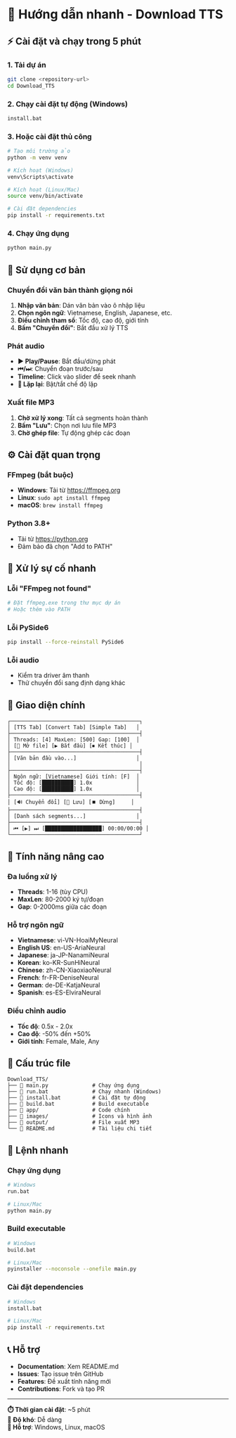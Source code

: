 # 🚀 Hướng dẫn nhanh - Download TTS

## ⚡ Cài đặt và chạy trong 5 phút

### 1. Tải dự án
```bash
git clone <repository-url>
cd Download_TTS
```

### 2. Chạy cài đặt tự động (Windows)
```bash
install.bat
```

### 3. Hoặc cài đặt thủ công
```bash
# Tạo môi trường ảo
python -m venv venv

# Kích hoạt (Windows)
venv\Scripts\activate

# Kích hoạt (Linux/Mac)
source venv/bin/activate

# Cài đặt dependencies
pip install -r requirements.txt
```

### 4. Chạy ứng dụng
```bash
python main.py
```

## 🎯 Sử dụng cơ bản

### Chuyển đổi văn bản thành giọng nói
1. **Nhập văn bản**: Dán văn bản vào ô nhập liệu
2. **Chọn ngôn ngữ**: Vietnamese, English, Japanese, etc.
3. **Điều chỉnh tham số**: Tốc độ, cao độ, giới tính
4. **Bấm "Chuyển đổi"**: Bắt đầu xử lý TTS

### Phát audio
- **▶️ Play/Pause**: Bắt đầu/dừng phát
- **⏮/⏭**: Chuyển đoạn trước/sau
- **Timeline**: Click vào slider để seek nhanh
- **🔁 Lặp lại**: Bật/tắt chế độ lặp

### Xuất file MP3
1. **Chờ xử lý xong**: Tất cả segments hoàn thành
2. **Bấm "Lưu"**: Chọn nơi lưu file MP3
3. **Chờ ghép file**: Tự động ghép các đoạn

## ⚙️ Cài đặt quan trọng

### FFmpeg (bắt buộc)
- **Windows**: Tải từ https://ffmpeg.org
- **Linux**: `sudo apt install ffmpeg`
- **macOS**: `brew install ffmpeg`

### Python 3.8+
- Tải từ https://python.org
- Đảm bảo đã chọn "Add to PATH"

## 🔧 Xử lý sự cố nhanh

### Lỗi "FFmpeg not found"
```bash
# Đặt ffmpeg.exe trong thư mục dự án
# Hoặc thêm vào PATH
```

### Lỗi PySide6
```bash
pip install --force-reinstall PySide6
```

### Lỗi audio
- Kiểm tra driver âm thanh
- Thử chuyển đổi sang định dạng khác

## 📱 Giao diện chính

```
┌─────────────────────────────────────────┐
│ [TTS Tab] [Convert Tab] [Simple Tab]   │
├─────────────────────────────────────────┤
│ Threads: [4] MaxLen: [500] Gap: [100]  │
│ [📂 Mở file] [▶️ Bắt đầu] [⏹ Kết thúc] │
├─────────────────────────────────────────┤
│ [Văn bản đầu vào...]                   │
│                                         │
├─────────────────────────────────────────┤
│ Ngôn ngữ: [Vietnamese] Giới tính: [F]  │
│ Tốc độ: [██████████] 1.0x              │
│ Cao độ: [██████████] 1.0x              │
├─────────────────────────────────────────┤
│ [🔊 Chuyển đổi] [💾 Lưu] [⏹️ Dừng]     │
├─────────────────────────────────────────┤
│ [Danh sách segments...]                │
├─────────────────────────────────────────┤
│ ⏮ [▶️] ⏭ [██████████████████] 00:00/00:00 │
└─────────────────────────────────────────┘
```

## 🎵 Tính năng nâng cao

### Đa luồng xử lý
- **Threads**: 1-16 (tùy CPU)
- **MaxLen**: 80-2000 ký tự/đoạn
- **Gap**: 0-2000ms giữa các đoạn

### Hỗ trợ ngôn ngữ
- **Vietnamese**: vi-VN-HoaiMyNeural
- **English US**: en-US-AriaNeural
- **Japanese**: ja-JP-NanamiNeural
- **Korean**: ko-KR-SunHiNeural
- **Chinese**: zh-CN-XiaoxiaoNeural
- **French**: fr-FR-DeniseNeural
- **German**: de-DE-KatjaNeural
- **Spanish**: es-ES-ElviraNeural

### Điều chỉnh audio
- **Tốc độ**: 0.5x - 2.0x
- **Cao độ**: -50% đến +50%
- **Giới tính**: Female, Male, Any

## 📁 Cấu trúc file

```
Download_TTS/
├── 📄 main.py              # Chạy ứng dụng
├── 📄 run.bat              # Chạy nhanh (Windows)
├── 📄 install.bat          # Cài đặt tự động
├── 📄 build.bat            # Build executable
├── 📁 app/                 # Code chính
├── 📁 images/              # Icons và hình ảnh
├── 📁 output/              # File xuất MP3
└── 📄 README.md            # Tài liệu chi tiết
```

## 🚀 Lệnh nhanh

### Chạy ứng dụng
```bash
# Windows
run.bat

# Linux/Mac
python main.py
```

### Build executable
```bash
# Windows
build.bat

# Linux/Mac
pyinstaller --noconsole --onefile main.py
```

### Cài đặt dependencies
```bash
# Windows
install.bat

# Linux/Mac
pip install -r requirements.txt
```

## 📞 Hỗ trợ

- **Documentation**: Xem README.md
- **Issues**: Tạo issue trên GitHub
- **Features**: Đề xuất tính năng mới
- **Contributions**: Fork và tạo PR

---

**⏱️ Thời gian cài đặt**: ~5 phút  
**🎯 Độ khó**: Dễ dàng  
**📱 Hỗ trợ**: Windows, Linux, macOS
